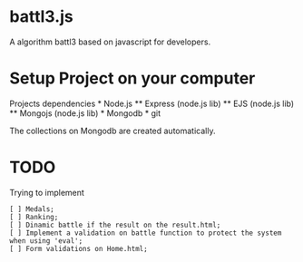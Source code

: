 battl3.js
=========

A algorithm battl3 based on javascript for developers.

Setup Project on your computer 
=========

Projects dependencies
	 * Node.js
		 ** Express (node.js lib)
		 ** EJS (node.js lib)
		 ** Mongojs (node.js lib)
	 * Mongodb
	 * git


The collections on Mongodb are created automatically.

TODO
========
Trying to implement

	[ ] Medals;
	[ ] Ranking;
	[ ] Dinamic battle if the result on the result.html;
	[ ] Implement a validation on battle function to protect the system when using 'eval';
	[ ] Form validations on Home.html;
	

